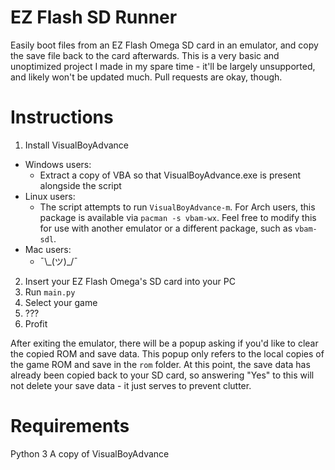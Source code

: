 # EZ Flash SD Runner
Easily boot files from an EZ Flash Omega SD card in an emulator, and copy the save file back to the card afterwards.
This is a very basic and unoptimized project I made in my spare time - it'll be largely unsupported, and likely won't be updated much. Pull requests are okay, though.

# Instructions
1. Install VisualBoyAdvance
* Windows users:
  - Extract a copy of VBA so that VisualBoyAdvance.exe is present alongside the script
* Linux users:
  - The script attempts to run `VisualBoyAdvance-m`. For Arch users, this package is available via `pacman -s vbam-wx`. Feel free to modify this for use with another emulator or a different package, such as `vbam-sdl`.
* Mac users:
  - ¯\\\_(ツ)_/¯

2. Insert your EZ Flash Omega's SD card into your PC
3. Run `main.py`
4. Select your game
5. ???
6. Profit

After exiting the emulator, there will be a popup asking if you'd like to clear the copied ROM and save data.
This popup only refers to the local copies of the game ROM and save in the `rom` folder. At this point, the save data has already been copied back to your SD card, so answering "Yes" to this will not delete your save data - it just serves to prevent clutter.

# Requirements
Python 3
A copy of VisualBoyAdvance
